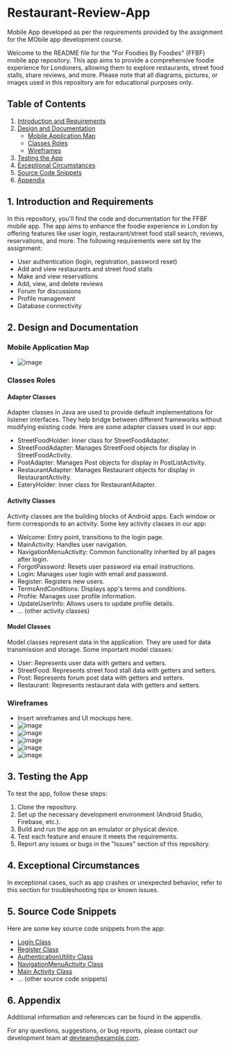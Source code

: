 # Restaurant-Review-App
Mobile App developed as per the requirements provided by the assignment for the MObile app development course.

Welcome to the README file for the "For Foodies By Foodies" (FFBF) mobile app repository. 
This app aims to provide a comprehensive foodie experience for Londoners, allowing them to explore restaurants, street food stalls, share reviews, and more. 
Please note that all diagrams, pictures, or images used in this repository are for educational purposes only.

## Table of Contents
1. [Introduction and Requirements](#introduction-and-requirements)
2. [Design and Documentation](#design-and-documentation)
   - [Mobile Application Map](#mobile-application-map)
   - [Classes Roles](#classes-roles)
   - [Wireframes](#wireframes)
3. [Testing the App](#testing-the-app)
4. [Exceptional Circumstances](#exceptional-circumstances)
5. [Source Code Snippets](#source-code-snippets)
6. [Appendix](#appendix)

## 1. Introduction and Requirements
In this repository, you'll find the code and documentation for the FFBF mobile app. 
The app aims to enhance the foodie experience in London by offering features like user login, restaurant/street food stall search, reviews, reservations, and more. 
The following requirements were set by the assignment:

- User authentication (login, registration, password reset)
- Add and view restaurants and street food stalls
- Make and view reservations
- Add, view, and delete reviews
- Forum for discussions
- Profile management
- Database connectivity

## 2. Design and Documentation

### Mobile Application Map
- ![image](https://github.com/OVIDIU121/Restaurant-Review-App/assets/94175010/f5b01761-f92d-4f2c-a4cd-27efcb7dee15)


### Classes Roles

#### Adapter Classes
Adapter classes in Java are used to provide default implementations for listener interfaces. They help bridge between different frameworks without modifying existing code. Here are some adapter classes used in our app:

- StreetFoodHolder: Inner class for StreetFoodAdapter.
- StreetFoodAdapter: Manages StreetFood objects for display in StreetFoodActivity.
- PostAdapter: Manages Post objects for display in PostListActivity.
- RestaurantAdapter: Manages Restaurant objects for display in RestaurantActivity.
- EateryHolder: Inner class for RestaurantAdapter.

#### Activity Classes
Activity classes are the building blocks of Android apps. Each window or form corresponds to an activity. Some key activity classes in our app:

- Welcome: Entry point, transitions to the login page.
- MainActivity: Handles user navigation.
- NavigationMenuActivity: Common functionality inherited by all pages after login.
- ForgotPassword: Resets user password via email instructions.
- Login: Manages user login with email and password.
- Register: Registers new users.
- TermsAndConditions: Displays app's terms and conditions.
- Profile: Manages user profile information.
- UpdateUserInfo: Allows users to update profile details.
- ... (other activity classes)

#### Model Classes
Model classes represent data in the application. They are used for data transmission and storage. Some important model classes:

- User: Represents user data with getters and setters.
- StreetFood: Represents street food stall data with getters and setters.
- Post: Represents forum post data with getters and setters.
- Restaurant: Represents restaurant data with getters and setters.

### Wireframes
- Insert wireframes and UI mockups here.
- ![image](https://github.com/OVIDIU121/Restaurant-Review-App/assets/94175010/1f056684-982c-4474-a78a-8a9bbc0c381b)
- ![image](https://github.com/OVIDIU121/Restaurant-Review-App/assets/94175010/fcd58b50-2b4f-4bf2-94a3-5b340f3258d2)
- ![image](https://github.com/OVIDIU121/Restaurant-Review-App/assets/94175010/06500aff-64c7-4c2b-a072-7cbb50cc3340)
- ![image](https://github.com/OVIDIU121/Restaurant-Review-App/assets/94175010/0d237fa1-16eb-4c59-957d-3008fb9d2771)
- ![image](https://github.com/OVIDIU121/Restaurant-Review-App/assets/94175010/81db9876-28b4-4b33-a2d3-8b138cfd968e)



## 3. Testing the App
To test the app, follow these steps:
1. Clone the repository.
2. Set up the necessary development environment (Android Studio, Firebase, etc.).
3. Build and run the app on an emulator or physical device.
4. Test each feature and ensure it meets the requirements.
5. Report any issues or bugs in the "Issues" section of this repository.

## 4. Exceptional Circumstances
In exceptional cases, such as app crashes or unexpected behavior, refer to this section for troubleshooting tips or known issues.

## 5. Source Code Snippets
Here are some key source code snippets from the app:

- [Login Class](./src/Login.java)
- [Register Class](./src/Register.java)
- [AuthenticationUtility Class](./src/AuthenticationUtility.java)
- [NavigationMenuActivity Class](./src/NavigationMenuActivity.java)
- [Main Activity Class](./src/MainActivity.java)
- ... (other source code snippets)

## 6. Appendix
Additional information and references can be found in the appendix.

For any questions, suggestions, or bug reports, please contact our development team at devteam@example.com.

